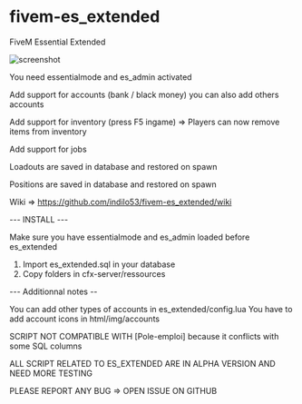 # fivem-es_extended
FiveM Essential Extended

![screenshot](http://gta-metropolis.ml/Files/Image/Acceuil.jpg)

You need essentialmode and es_admin activated

Add support for accounts (bank / black money) you can also add others accounts

Add support for inventory (press F5 ingame) => Players can now remove items from inventory

Add support for jobs

Loadouts are saved in database and restored on spawn

Positions are saved in database and restored on spawn

Wiki => https://github.com/indilo53/fivem-es_extended/wiki

--- INSTALL ---

Make sure you have essentialmode and es_admin loaded before es_extended

1) Import es_extended.sql in your database
2) Copy folders in cfx-server/ressources

--- Additionnal notes --

You can add other types of accounts in es_extended/config.lua
You have to add account icons in html/img/accounts

SCRIPT NOT COMPATIBLE WITH [Pole-emploi] because it conflicts with some SQL columns

ALL SCRIPT RELATED TO ES_EXTENDED ARE IN ALPHA VERSION AND NEED MORE TESTING

PLEASE REPORT ANY BUG => OPEN ISSUE ON GITHUB
